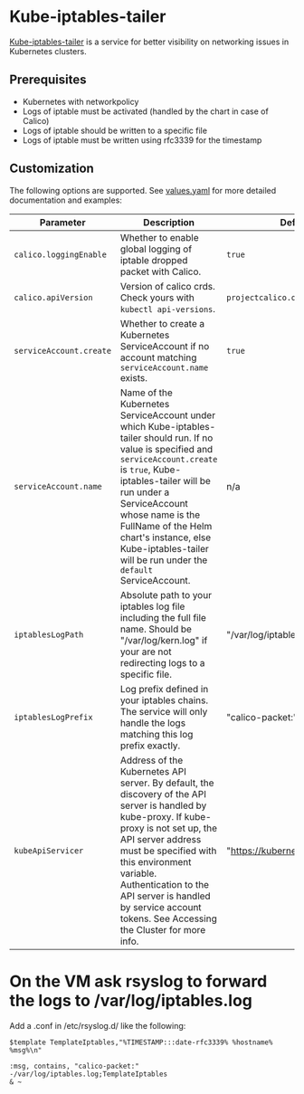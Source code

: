# Kube-iptables-tailer
[Kube-iptables-tailer](https://github.com/box/kube-iptables-tailer) is a service for better visibility on networking issues in Kubernetes clusters. 

## Prerequisites
-   Kubernetes with networkpolicy
-   Logs of iptable must be activated (handled by the chart in case of Calico)
-   Logs of iptable should be written to a specific file
-   Logs of iptable must be written using rfc3339 for the timestamp

## Customization
The following options are supported.  See [values.yaml](values.yaml) for more detailed documentation and examples:

| Parameter                                   | Description                                                                                                                                                                                                                                                                                               | Default |
|---------------------------------------------|-----------------------------------------------------------------------------------------------------------------------------------------------------------------------------------------------------------------------------------------------------------------------------------------------------------|---------|
| `calico.loggingEnable`                     | Whether to enable global logging of iptable dropped packet with Calico.                                                                                                                                                                                                        | `true`  |
| `calico.apiVersion`                     | Version of calico crds. Check yours with `kubectl api-versions`.                                                                                                                                                                                                        | `projectcalico.org/v3`  |
| `serviceAccount.create`                     | Whether to create a Kubernetes ServiceAccount if no account matching `serviceAccount.name` exists.                                                                                                                                                                                                        | `true`  |
| `serviceAccount.name`                       | Name of the Kubernetes ServiceAccount under which Kube-iptables-tailer should run. If no value is specified and `serviceAccount.create` is `true`, Kube-iptables-tailer will be run under a ServiceAccount whose name is the FullName of the Helm chart's instance, else Kube-iptables-tailer will be run under the `default` ServiceAccount. | n/a     |
| `iptablesLogPath`                       | Absolute path to your iptables log file including the full file name. Should be "/var/log/kern.log" if your are not redirecting logs to a specific file. | "/var/log/iptables.log"     |
| `iptablesLogPrefix`                       |  Log prefix defined in your iptables chains. The service will only handle the logs matching this log prefix exactly. | "calico-packet:"     |
| `kubeApiServicer`                       | Address of the Kubernetes API server. By default, the discovery of the API server is handled by kube-proxy. If kube-proxy is not set up, the API server address must be specified with this environment variable. Authentication to the API server is handled by service account tokens. See Accessing the Cluster for more info. | "https://kubernetes.default:443"    |


# On the VM ask rsyslog to forward the logs to /var/log/iptables.log

Add a .conf in /etc/rsyslog.d/ like the following:

```
$template TemplateIptables,"%TIMESTAMP:::date-rfc3339% %hostname% %msg%\n"

:msg, contains, "calico-packet:" -/var/log/iptables.log;TemplateIptables
& ~
```